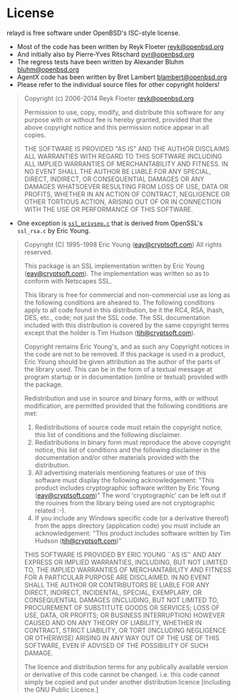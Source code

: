 License
=======

relayd is free software under OpenBSD's ISC-style license.

* Most of the code has been written by Reyk Floeter <reyk@openbsd.org>
* And initially also by Pierre-Yves Ritschard <pyr@openbsd.org>
* The regress tests have been written by Alexander Bluhm <bluhm@openbsd.org>
* AgentX code has been written by Bret Lambert <blambert@openbsd.org>
* Please refer to the individual source files for other copyright holders!

> Copyright (c) 2006-2014 Reyk Floeter <reyk@openbsd.org>
> 
> Permission to use, copy, modify, and distribute this software for any
> purpose with or without fee is hereby granted, provided that the above
> copyright notice and this permission notice appear in all copies.
> 
> THE SOFTWARE IS PROVIDED "AS IS" AND THE AUTHOR DISCLAIMS ALL WARRANTIES
> WITH REGARD TO THIS SOFTWARE INCLUDING ALL IMPLIED WARRANTIES OF
> MERCHANTABILITY AND FITNESS. IN NO EVENT SHALL THE AUTHOR BE LIABLE FOR
> ANY SPECIAL, DIRECT, INDIRECT, OR CONSEQUENTIAL DAMAGES OR ANY DAMAGES
> WHATSOEVER RESULTING FROM LOSS OF USE, DATA OR PROFITS, WHETHER IN AN
> ACTION OF CONTRACT, NEGLIGENCE OR OTHER TORTIOUS ACTION, ARISING OUT OF
> OR IN CONNECTION WITH THE USE OR PERFORMANCE OF THIS SOFTWARE.

* One exception is
[`ssl_privsep.c`](https://github.com/reyk/relayd/blob/master/relayd/ssl_privsep.c)
that is derived from OpenSSL's `ssl_rsa.c` by Eric Young.

> Copyright (C) 1995-1998 Eric Young (eay@cryptsoft.com)
> All rights reserved.
>
> This package is an SSL implementation written
> by Eric Young (eay@cryptsoft.com).
> The implementation was written so as to conform with Netscapes SSL.
>
> This library is free for commercial and non-commercial use as long as
> the following conditions are aheared to.  The following conditions
> apply to all code found in this distribution, be it the RC4, RSA,
> lhash, DES, etc., code; not just the SSL code.  The SSL documentation
> included with this distribution is covered by the same copyright terms
> except that the holder is Tim Hudson (tjh@cryptsoft.com).
>
> Copyright remains Eric Young's, and as such any Copyright notices in
> the code are not to be removed.
> If this package is used in a product, Eric Young should be given attribution
> as the author of the parts of the library used.
> This can be in the form of a textual message at program startup or
> in documentation (online or textual) provided with the package.
>
> Redistribution and use in source and binary forms, with or without
> modification, are permitted provided that the following conditions
> are met:
> 1. Redistributions of source code must retain the copyright
>    notice, this list of conditions and the following disclaimer.
> 2. Redistributions in binary form must reproduce the above copyright
>    notice, this list of conditions and the following disclaimer in the
>    documentation and/or other materials provided with the distribution.
> 3. All advertising materials mentioning features or use of this software
>    must display the following acknowledgement:
>    "This product includes cryptographic software written by
>     Eric Young (eay@cryptsoft.com)"
>    The word 'cryptographic' can be left out if the rouines from the library
>    being used are not cryptographic related :-).
> 4. If you include any Windows specific code (or a derivative thereof) from
>    the apps directory (application code) you must include an acknowledgement:
>    "This product includes software written by Tim Hudson (tjh@cryptsoft.com)"
>
> THIS SOFTWARE IS PROVIDED BY ERIC YOUNG ``AS IS'' AND
> ANY EXPRESS OR IMPLIED WARRANTIES, INCLUDING, BUT NOT LIMITED TO, THE
> IMPLIED WARRANTIES OF MERCHANTABILITY AND FITNESS FOR A PARTICULAR PURPOSE
> ARE DISCLAIMED.  IN NO EVENT SHALL THE AUTHOR OR CONTRIBUTORS BE LIABLE
> FOR ANY DIRECT, INDIRECT, INCIDENTAL, SPECIAL, EXEMPLARY, OR CONSEQUENTIAL
> DAMAGES (INCLUDING, BUT NOT LIMITED TO, PROCUREMENT OF SUBSTITUTE GOODS
> OR SERVICES; LOSS OF USE, DATA, OR PROFITS; OR BUSINESS INTERRUPTION)
> HOWEVER CAUSED AND ON ANY THEORY OF LIABILITY, WHETHER IN CONTRACT, STRICT
> LIABILITY, OR TORT (INCLUDING NEGLIGENCE OR OTHERWISE) ARISING IN ANY WAY
> OUT OF THE USE OF THIS SOFTWARE, EVEN IF ADVISED OF THE POSSIBILITY OF
> SUCH DAMAGE.
>
> The licence and distribution terms for any publically available version or
> derivative of this code cannot be changed.  i.e. this code cannot simply be
> copied and put under another distribution licence
> [including the GNU Public Licence.]

